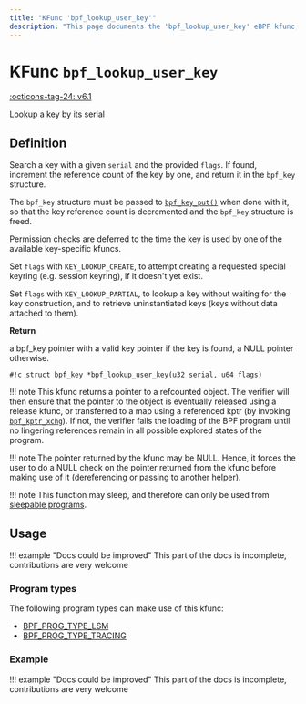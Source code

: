 ```yaml
---
title: "KFunc 'bpf_lookup_user_key'"
description: "This page documents the 'bpf_lookup_user_key' eBPF kfunc, including its defintion, usage, program types that can use it, and examples."
---
```

# KFunc `bpf_lookup_user_key`

<!-- [FEATURE_TAG](bpf_lookup_user_key) -->
[:octicons-tag-24: v6.1](https://github.com/torvalds/linux/commit/f3cf4134c5c6c47b9b5c7aa3cb2d67e107887a7b)
<!-- [/FEATURE_TAG] -->

Lookup a key by its serial

## Definition

Search a key with a given `serial` and the provided `flags`. If found, increment the reference count of the key by one, and return it in the `bpf_key` structure.

The `bpf_key` structure must be passed to [`bpf_key_put()`](bpf_key_put.md) when done with it, so that the key reference count is decremented and the `bpf_key` structure is freed.

Permission checks are deferred to the time the key is used by one of the available key-specific kfuncs.

Set `flags` with `KEY_LOOKUP_CREATE`, to attempt creating a requested special keyring (e.g. session keyring), if it doesn't yet exist.

Set `flags` with `KEY_LOOKUP_PARTIAL`, to lookup a key without waiting for the key construction, and to retrieve uninstantiated keys (keys without data attached to them).

**Return**

a bpf_key pointer with a valid key pointer if the key is found, a NULL pointer otherwise.

<!-- [KFUNC_DEF] -->
`#!c struct bpf_key *bpf_lookup_user_key(u32 serial, u64 flags)`

!!! note
	This kfunc returns a pointer to a refcounted object. The verifier will then ensure that the pointer to the object 
	is eventually released using a release kfunc, or transferred to a map using a referenced kptr 
	(by invoking [`bpf_kptr_xchg`](../../helper-function/bpf_kptr_xchg.md)). If not, the verifier fails the 
	loading of the BPF program until no lingering references remain in all possible explored states of the program.

!!! note
	The pointer returned by the kfunc may be NULL. Hence, it forces the user to do a NULL check on the pointer returned 
	from the kfunc before making use of it (dereferencing or passing to another helper).

!!! note
    This function may sleep, and therefore can only be used from [sleepable programs](../../syscall/BPF_PROG_LOAD/#bpf_f_sleepable).
<!-- [/KFUNC_DEF] -->

## Usage

!!! example "Docs could be improved"
    This part of the docs is incomplete, contributions are very welcome

### Program types

The following program types can make use of this kfunc:

<!-- [KFUNC_PROG_REF] -->
- [BPF_PROG_TYPE_LSM](../program-type/BPF_PROG_TYPE_LSM.md)
- [BPF_PROG_TYPE_TRACING](../program-type/BPF_PROG_TYPE_TRACING.md)
<!-- [/KFUNC_PROG_REF] -->

### Example

!!! example "Docs could be improved"
    This part of the docs is incomplete, contributions are very welcome


